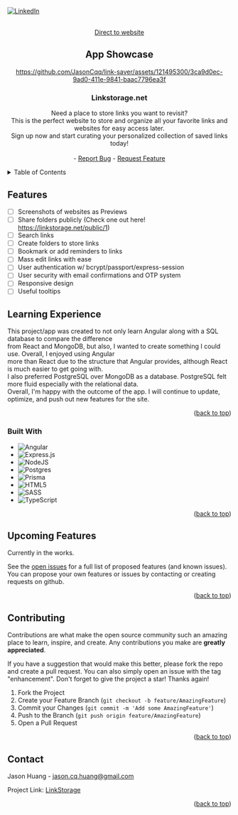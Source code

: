 <!--Template from https://github.com/othneildrew/Best-README-Template -->
<a name="readme-top"></a>

<!-- PROJECT SHIELDS -->
[![LinkedIn][linkedin-shield]][linkedin-url]

<!-- PROJECT LOGO -->
<br />
<div align="center">
<a href="https://linkstorage.net" target="_blank">Direct to website</a>
    
## App Showcase 
https://github.com/JasonCqq/link-saver/assets/121495300/3ca9d0ec-9ad0-411e-9841-baac7796ea3f

<h3 align="center">Linkstorage.net</h3>
    Need a place to store links you want to revisit?
        <br />
    This is the perfect website to store and organize all your favorite links and websites for easy access later. 
        <br />
    Sign up now and start curating your personalized collection of saved links today!
    <br />
    <br />
    -
    <a href="https://github.com/JasonCqq/link-saver/issues/new?labels=bug&template=bug-report---.md">Report Bug</a>
    -
    <a href="https://github.com/JasonCqq/link-saver/issues/new?labels=enhancement&template=feature-request---.md">Request Feature</a>
  </p>
</div>

<!-- TABLE OF CONTENTS -->
<details>
  <summary>Table of Contents</summary>
  <ol>
    <li>
      <a href="#about-the-project">About The Project</a>
      <ul>
        <li><a href="#built-with">Built With</a></li>
      </ul>
    </li>
    <li><a href="#contributing">Contributing</a></li>
    <li><a href="#contact">Contact</a></li>
  </ol>
</details>

## Features
- [ ] Screenshots of websites as Previews
- [ ] Share folders publicly (Check one out here! https://linkstorage.net/public/1)
- [ ] Search links
- [ ] Create folders to store links
- [ ] Bookmark or add reminders to links
- [ ] Mass edit links with ease
- [ ] User authentication w/ bcrypt/passport/express-session
- [ ] User security with email confirmations and OTP system
- [ ] Responsive design
- [ ] Useful tooltips

## Learning Experience
This project/app was created to not only learn Angular along with a SQL database to compare the difference
<br />
from React and MongoDB, but also, I wanted to create something I could use. Overall, I enjoyed using Angular
<br />
more than React due to the structure that Angular provides, although React is much easier to get going with.
<br />
I also preferred PostgreSQL over MongoDB as a database. PostgreSQL felt more fluid especially with the relational data.
<br />
Overall, I'm happy with the outcome of the app. I will continue to update, optimize, and push out new features for the site.

<p align="right">(<a href="#readme-top">back to top</a>)</p>

### Built With
* ![Angular](https://img.shields.io/badge/Angular-DD0031?style=for-the-badge&logo=angular&logoColor=white)
* ![Express.js](https://img.shields.io/badge/express.js-%23404d59.svg?style=for-the-badge&logo=express&logoColor=%2361DAFB)
* ![NodeJS](https://img.shields.io/badge/node.js-6DA55F?style=for-the-badge&logo=node.js&logoColor=white)
* ![Postgres](https://img.shields.io/badge/postgres-%23316192.svg?style=for-the-badge&logo=postgresql&logoColor=white)
* ![Prisma](https://img.shields.io/badge/Prisma-3982CE?style=for-the-badge&logo=Prisma&logoColor=white)
* ![HTML5](https://img.shields.io/badge/html5-%23E34F26.svg?style=for-the-badge&logo=html5&logoColor=white)
* ![SASS](https://img.shields.io/badge/SASS-hotpink.svg?style=for-the-badge&logo=SASS&logoColor=white)
* ![TypeScript](https://img.shields.io/badge/typescript-%23007ACC.svg?style=for-the-badge&logo=typescript&logoColor=white)
<p align="right">(<a href="#readme-top">back to top</a>)</p>

<!-- ROADMAP -->
## Upcoming Features
Currently in the works.

See the [open issues](https://github.com/github_username/repo_name/issues) for a full list of proposed features (and known issues).
You can propose your own features or issues by contacting or creating requests on github.

<p align="right">(<a href="#readme-top">back to top</a>)</p>

<!-- CONTRIBUTING -->
## Contributing

Contributions are what make the open source community such an amazing place to learn, inspire, and create. Any contributions you make are **greatly appreciated**.

If you have a suggestion that would make this better, please fork the repo and create a pull request. You can also simply open an issue with the tag "enhancement".
Don't forget to give the project a star! Thanks again!

1. Fork the Project
2. Create your Feature Branch (`git checkout -b feature/AmazingFeature`)
3. Commit your Changes (`git commit -m 'Add some AmazingFeature'`)
4. Push to the Branch (`git push origin feature/AmazingFeature`)
5. Open a Pull Request

<p align="right">(<a href="#readme-top">back to top</a>)</p>

<!-- CONTACT -->
## Contact

Jason Huang - jason.cq.huang@gmail.com

Project Link: [LinkStorage](https://github.com/JasonCqq/link-saver)

<p align="right">(<a href="#readme-top">back to top</a>)</p>

<!-- MARKDOWN LINKS & IMAGES -->
[contributors-shield]: https://img.shields.io/github/contributors/github_username/repo_name.svg?style=for-the-badge
[contributors-url]: https://github.com/JasonCqq/link-saver/graphs/contributors
[stars-shield]: https://img.shields.io/github/stars/github_username/repo_name.svg?style=for-the-badge
[stars-url]: https://github.com/JasonCqq/link-saver/stargazers
[issues-shield]: https://img.shields.io/github/issues/github_username/repo_name.svg?style=for-the-badge
[issues-url]: https://github.com/JasonCqq/link-saver/issues
[linkedin-shield]: https://img.shields.io/badge/-LinkedIn-black.svg?style=for-the-badge&logo=linkedin&colorB=555
[linkedin-url]: https://www.linkedin.com/in/jason-huang-38813324b/
